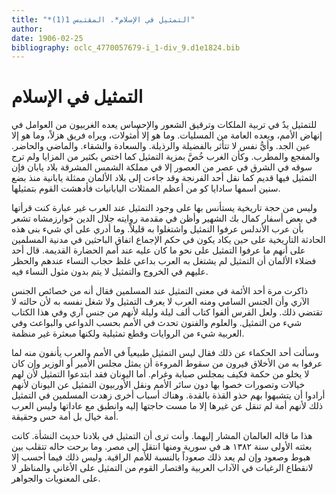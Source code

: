 ```yaml
---
title: "*التمثيل في الإسلام*. المقتبس 1(1)"
author: 
date: 1906-02-25
bibliography: oclc_4770057679-i_1-div_9.d1e1824.bib
---
```




#  التمثيل في الإسلام 


 للتمثيل يدٌ في تربية الملكات وترقيق الشعور والإحساس يعده الغربيون من العوامل في إنهاض الأمم، ويعده العامة من المسليات. وما هو إلا أُمثولات، ويراه فريق هزلاً، وما هو إلا عين الجد. وأيُّ نفس لا تتأثر بالفضيلة والرذيلة. والسعادة والشقاء. والماضي والحاضر. والمفجع والمطرب. وكأن الغرب خُصَّ بمزية التمثيل كما اختص بكثير من المزايا ولم ترج سوقه في الشرق في عصر من العصور إلا في مملكة الشمس المشرقة بلاد يابان فإن التمثيل فيها قديم كما نقل  أحد  الفرنجة وقد جاءت إلى بلاد الألمان ممثلة يابانية منذ بضع سنين اسمها سادايا كو من أعظم الممثلات اليابانيات فأدهشت القوم بتمثيلها. 

 وليس من حجة تاريخية يستأنس بها على وجود التمثيل عند العرب غير عبارة كنت قرأتها في بعض أسفار كمال بك الشهير وأظن في مقدمة روايته جلال الدين خوارزمشاه تشعر بأن عرب الأندلس عرفوا التمثيل واشتغلوا به قليلاً. وما أدري على أي شيء بنى هذه الحادثة التاريخية على حين يكاد يكون في حكم الإجماع اتفاق الباحثين في مدنية المسلمين على أنهم ما عرفوا التمثيل على نحو ما كان عليه عند أمم الحضارة القديمة. قال  أحد  فضلاء الألمان أن التمثيل لم يشتغل به العرب بداعي غلظ حجاب النساء عندهم والحظر عليهم في الخروج والتمثيل لا يتم بدون مثول النساء فيه. 

 ذاكرت مرة  أحد  الأئمة في معنى التمثيل عند المسلمين فقال أنه من خصائص الجنس الآري وأن الجنس السامي ومنه العرب لا يعرف التمثيل ولا شغل نفسه به لأن حالته لا تقتضي ذلك. ولعل الفرس ألفوا كتاب   ألف  ليلة وليلة لأنهم من جنس آري وفي هذا الكتاب شيء من التمثيل. والعلوم والفنون تحدث في الأمم بحسب الدواعي والبواعث وفي العربية شيء من الروايات وقطع تمثيلية ولكنها مبعثرة غير منظمة. 

 وسألت  أحد  الحكماء عن ذلك فقال ليس التمثيل طبيعياً في الأمم والعرب يأنفون منه لما عرفوا به من الأخلاق فيرون من سقوط المروءة أن يمثل مجلس الأمير أو الوزير وإن كان لا يخلو من حكمة فكيف بمجلس صبابة وغرام. أما اليونان فقد ابتدعوا التمثيل لأن لهم خيالات وتصورات خصوا بها دون سائر الأمم ونقل الأوربيون التمثيل عن اليونان لأنهم أرادوا أن يتشبهوا بهم حذو القذة بالقدة. وهناك أسباب أخرى زهدت المسلمين في التمثيل   ذلك لأنهم أمة لم تنقل عن غيرها إلا ما مست حاجتها إليه وانطبق مع عاداتها وليس العرب أمة خيال بل أمة حس وحقيقة. 

 هذا ما قاله العالمان المشار إليهما. وأنت ترى أن التمثيل في بلادنا حديث النشأة. كانت بعثته الأولى سنة  ١٣٨٢  هـ في سورية ومنها انتقل إلى مصر. وما برحت حاله تتقلب بين هبوط وصعود وإن لم يعد ذلك صعوداً بالنسبة للأمم الراقية. وليس ذلك فيما أحسب إلا لانقطاع الرغبات في الآداب العربية واقتصار القوم من التمثيل على الأغاني والمناظر لا على المعنويات والجواهر. 
